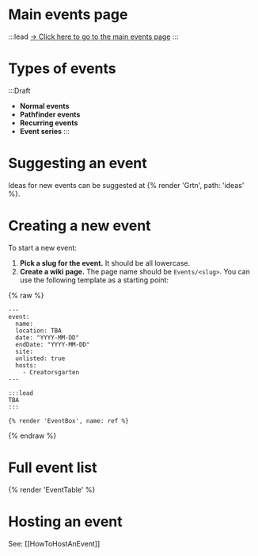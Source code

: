 # Main events page

:::lead
[&rarr; Click here to go to the main events page](/events/)
:::

# Types of events

:::Draft
- **Normal events**
- **Pathfinder events**
- **Recurring events**
- **Event series**
:::

# Suggesting an event

Ideas for new events can be suggested at {% render 'Grtn', path: 'ideas' %}.

# Creating a new event

To start a new event:

1. **Pick a slug for the event.** It should be all lowercase.
2. **Create a wiki page.** The page name should be `Events/<slug>`. You can use the following template as a starting point:

{% raw %}
```
---
event:
  name:
  location: TBA
  date: "YYYY-MM-DD"
  endDate: "YYYY-MM-DD"
  site:
  unlisted: true
  hosts:
    - Creatorsgarten
---

:::lead
TBA
:::

{% render 'EventBox', name: ref %}
```
{% endraw %}

# Full event list

{% render 'EventTable' %}

# Hosting an event

See: [[HowToHostAnEvent]]